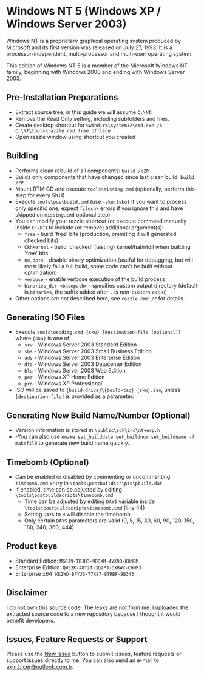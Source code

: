 # Windows NT 5 (Windows XP / Windows Server 2003)
Windows NT is a proprietary graphical operating system produced by Microsoft and its first version was released on July 27, 1993. It is a processor-independent, multi-processor and multi-user operating system.

This edition of Windows NT 5 is a member of the Microsoft Windows NT family, beginning with Windows 2000 and ending with Windows Server 2003.

## Pre-Installation Preparations
- Extract source tree, in this guide we will assume `C:\NT`. 
- Remove the Read Only setting, including subfolders and files. 
- Create desktop shortcut for `%windir%\system32\cmd.exe /k C:\NT\tools\razzle.cmd free offline`
- Open razzle window using shortcut you created

## Building
- Performs clean rebuild of all components: `build /cZP`
- Builds only components that have changed since last clean build: `build /ZP`
- Mount RTM CD and execute `tools\missing.cmd` (optionally, perform this step for every SKU)
- Execute `tools\postbuild.cmd` (use `-sku:{sku}` if you want to process only specific one, expect `filechk` errors if you ignore this and have skipped on `missing.cmd` optional step)
- You can modify your razzle shortcut (or execute command manually inside `C:\NT`) to include (or remove) additional argument(s):
  - `free` - build 'free' bits (production, ommiting it will generated checked bits)
  - `CkhKernel` - build 'checked' (testing) kernel/hal/ntdll when building 'free' bits
  - `no_opts` - disable binary optimization (useful for debugging, but will most likely fail a full build, some code can't be built without optimization)
  - `verbose` - enable verbose execution of the build process
  - `binaries_dir <basepath>` - specifies custom output directory (default is `binaries`, the suffix added after `.` is non-customizable)
- Other options are not described here, see `razzle.cmd /?` for details.

## Generating ISO Files
- Execute `tools\oscdimg.cmd {sku} [destination-file (optional)]` where `{sku}` is one of: 
    - `srv` - Windows Server 2003 Standard Edition
    - `sbs` - Windows Server 2003 Small Business Edition
    - `ads` - Windows Server 2003 Enterprise Edition
    - `dtc` - Windows Server 2003 Datacenter Edition
    - `bla` - Windows Server 2003 Web Edition
    - `per` - Windows XP Home Edition
    - `pro` - Windows XP Professional
- ISO will be saved to `{build-drive}\{build-tag}_{sku}.iso`, unless `[destination-file]` is provided as a parameter.

## Generating New Build Name/Number (Optional)
- Version information is stored in `\public\sdk\inc\ntverp.h`
- -You can also use `nmake set_builddate set_buildnum set_buildname -f makefil0` to generate new build name quickly.

## Timebomb (Optional)
- Can be enabled or disabled by commenting or uncommenting `timebomb.cmd` entry in `\tools\postbuildscripts\pbuild.dat`
- If enabled, time can be adjusted by editing `\tools\postbuildscripts\timebomb.cmd`
  - Time can be adjusted by editing `DAYS` variable inside `\tools\postbuildscripts\timebomb.cmd` (line 44)
  - Setting `DAYS` to `0` will disable the timebomb.
  - Only certain `DAYS` parameters are valid (0, 5, 15, 30, 60, 90, 120, 150, 180, 240, 360, 444)

## Product keys
- Standard Edition: `M6RJ9-TBJH3-9DDXM-4VX9Q-K8M8M`
- Enterprise Edition: `QW32K-48T2T-3D2PJ-DXBWY-C6WRJ`
- Enterprise x64: `KK2WD-BFYJ6-77X87-8TRBF-9B343`

## Disclaimer
I do not own this source code. The leaks are not from me. I uploaded the extracted source code to a new repository because I thought it would benefit developers.

## Issues, Feature Requests or Support
Please use the [New Issue](https://github.com/akinbicer/windows-nt5/issues/new) button to submit issues, feature requests or support issues directly to me. You can also send an e-mail to akin.bicer@outlook.com.tr.

